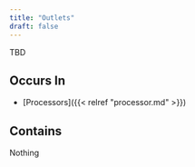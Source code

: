 ```yaml
---
title: "Outlets"
draft: false
---
```


TBD

## Occurs In
* [Processors]({{< relref "processor.md" >}})

## Contains 
Nothing
